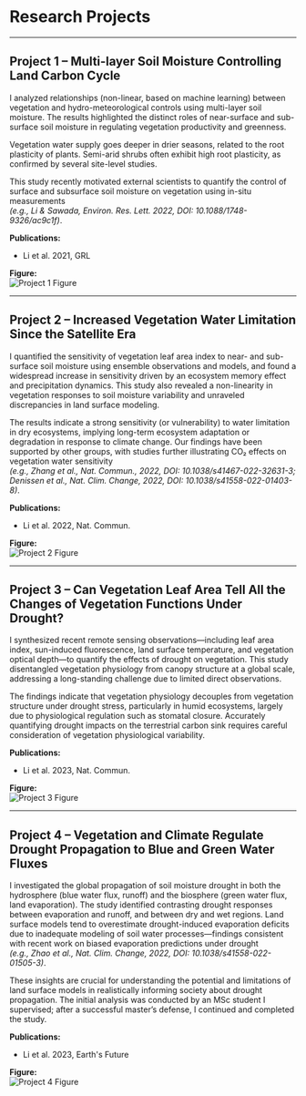 # Research Projects

---

## Project 1 – Multi-layer Soil Moisture Controlling Land Carbon Cycle

I analyzed relationships (non-linear, based on machine learning) between vegetation and hydro-meteorological controls using multi-layer soil moisture. The results highlighted the distinct roles of near-surface and sub-surface soil moisture in regulating vegetation productivity and greenness.

Vegetation water supply goes deeper in drier seasons, related to the root plasticity of plants. Semi-arid shrubs often exhibit high root plasticity, as confirmed by several site-level studies.

This study recently motivated external scientists to quantify the control of surface and subsurface soil moisture on vegetation using in-situ measurements  
*(e.g., Li & Sawada, Environ. Res. Lett. 2022, DOI: 10.1088/1748-9326/ac9c1f)*.

**Publications:**
- Li et al. 2021, GRL

**Figure:**  
![Project 1 Figure](path/to/project1-figure.png)

---

## Project 2 – Increased Vegetation Water Limitation Since the Satellite Era

I quantified the sensitivity of vegetation leaf area index to near- and sub-surface soil moisture using ensemble observations and models, and found a widespread increase in sensitivity driven by an ecosystem memory effect and precipitation dynamics. This study also revealed a non-linearity in vegetation responses to soil moisture variability and unraveled discrepancies in land surface modeling.

The results indicate a strong sensitivity (or vulnerability) to water limitation in dry ecosystems, implying long-term ecosystem adaptation or degradation in response to climate change. Our findings have been supported by other groups, with studies further illustrating CO₂ effects on vegetation water sensitivity  
*(e.g., Zhang et al., Nat. Commun., 2022, DOI: 10.1038/s41467-022-32631-3; Denissen et al., Nat. Clim. Change, 2022, DOI: 10.1038/s41558-022-01403-8)*.

**Publications:**
- Li et al. 2022, Nat. Commun.

**Figure:**  
![Project 2 Figure](path/to/project2-figure.png)

---

## Project 3 – Can Vegetation Leaf Area Tell All the Changes of Vegetation Functions Under Drought?

I synthesized recent remote sensing observations—including leaf area index, sun-induced fluorescence, land surface temperature, and vegetation optical depth—to quantify the effects of drought on vegetation. This study disentangled vegetation physiology from canopy structure at a global scale, addressing a long-standing challenge due to limited direct observations.

The findings indicate that vegetation physiology decouples from vegetation structure under drought stress, particularly in humid ecosystems, largely due to physiological regulation such as stomatal closure. Accurately quantifying drought impacts on the terrestrial carbon sink requires careful consideration of vegetation physiological variability.

**Publications:**
- Li et al. 2023, Nat. Commun.

**Figure:**  
![Project 3 Figure](path/to/project3-figure.png)

---

## Project 4 – Vegetation and Climate Regulate Drought Propagation to Blue and Green Water Fluxes

I investigated the global propagation of soil moisture drought in both the hydrosphere (blue water flux, runoff) and the biosphere (green water flux, land evaporation). The study identified contrasting drought responses between evaporation and runoff, and between dry and wet regions. Land surface models tend to overestimate drought-induced evaporation deficits due to inadequate modeling of soil water processes—findings consistent with recent work on biased evaporation predictions under drought  
*(e.g., Zhao et al., Nat. Clim. Change, 2022, DOI: 10.1038/s41558-022-01505-3)*.

These insights are crucial for understanding the potential and limitations of land surface models in realistically informing society about drought propagation. The initial analysis was conducted by an MSc student I supervised; after a successful master’s defense, I continued and completed the study.

**Publications:**
- Li et al. 2023, Earth's Future

**Figure:**  
![Project 4 Figure](path/to/project4-figure.png)
